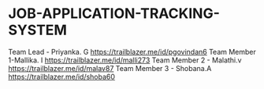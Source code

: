 # JOB-APPLICATION-TRACKING-SYSTEM
Team Lead - Priyanka. G
https://trailblazer.me/id/pgovindan6
Team Member 1-Mallika. I
https://trailblazer.me/id/malli273
Team Member 2 - Malathi.v
https://trailblazer.me/id/malav87
Team Member 3 -  Shobana.A
https://trailblazer.me/id/shoba60
